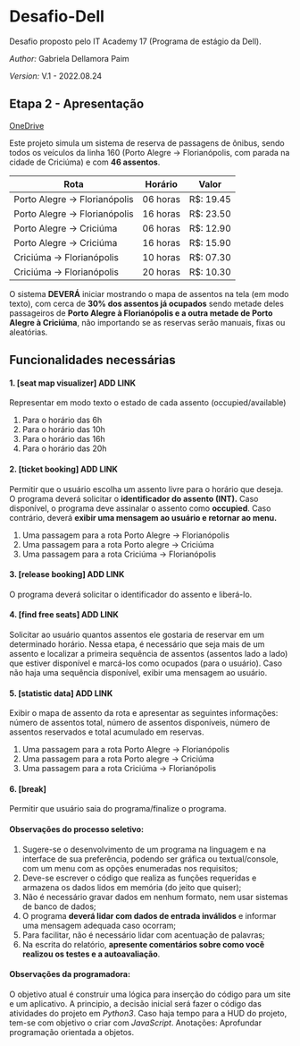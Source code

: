 # Desafio-Dell

Desafio proposto pelo IT Academy 17 (Programa de estágio da Dell).

*Author:* Gabriela Dellamora Paim

*Version:* V.1 - 2022.08.24
## Etapa 2 - Apresentação
 
[OneDrive](https://brpucrs-my.sharepoint.com/:f:/g/personal/g_paim02_edu_pucrs_br/EvuyxIH-ly9IjLM1bjcByXUBFvwiOyjbFMyRe7kFtIyFLw?e=8YpW97)

Este projeto simula um sistema de reserva de passagens de ônibus, sendo todos os veículos da linha 160 (Porto Alegre -> Florianópolis, com parada na cidade de Criciúma) e com **46 assentos**. 

Rota | Horário | Valor
--------|---------|-----
Porto Alegre -> Florianópolis |  06 horas | R$: 19.45
Porto Alegre -> Florianópolis | 16 horas |  R$: 23.50
Porto Alegre -> Criciúma |  06 horas | R$: 12.90
Porto Alegre -> Criciúma | 16 horas | R$: 15.90
Criciúma -> Florianópolis | 10 horas | R$: 07.30
Criciúma -> Florianópolis | 20 horas |  R$: 10.30

O sistema **DEVERÁ** iniciar mostrando o mapa de assentos na tela (em modo texto), com cerca de **30% dos assentos já ocupados** sendo metade deles passageiros de **Porto Alegre à Florianópolis e a outra metade de Porto Alegre à Criciúma**, não importando se as reservas serão manuais, fixas ou aleatórias.


## Funcionalidades necessárias

#### 1. [seat map visualizer] **ADD LINK**
Representar em modo texto o estado de cada assento (occupied/available)
1. Para o horário das 6h
2. Para o horário das 10h
3. Para o horário das 16h
4. Para o horário das 20h

#### 2. [ticket booking] **ADD LINK**
Permitir que o usuário escolha um assento livre para o horário que deseja. O programa deverá solicitar o **identificador do assento (INT).** Caso disponível, o programa deve assinalar o assento como **occupied**. Caso contrário, deverá **exibir uma mensagem ao usuário e retornar ao menu.**
1. Uma passagem para a rota Porto Alegre -> Florianópolis
2. Uma passagem para a rota Porto alegre -> Criciúma
3. Uma passagem para a rota Criciúma -> Florianópolis

#### 3. [release booking] **ADD LINK**
O programa deverá solicitar o identificador do assento e liberá-lo.

#### 4. [find free seats] **ADD LINK**
Solicitar ao usuário quantos assentos ele gostaria de reservar em um determinado horário. Nessa etapa, é necessário que seja mais de um assento e localizar a primeira sequência de assentos (assentos lado a lado) que estiver disponível e marcá-los como ocupados (para o usuário). Caso não haja uma sequência disponível, exibir uma mensagem ao usuário.

#### 5. [statistic data] **ADD LINK**
Exibir o mapa de assento da rota e apresentar as seguintes informações: número de assentos total, número de assentos disponíveis, número de assentos reservados e total acumulado em reservas.
1. Uma passagem para a rota Porto Alegre -> Florianópolis
2. Uma passagem para a rota Porto alegre -> Criciúma
3. Uma passagem para a rota Criciúma -> Florianópolis

#### 6. [break]
Permitir que usuário saia do programa/finalize o programa.

#### Observações do processo seletivo:
1. Sugere-se o desenvolvimento de um programa na linguagem e na interface de sua preferência, podendo ser gráfica ou textual/console, com um menu com as opções enumeradas nos requisitos;
2. Deve-se escrever o código que realiza as funções requeridas e armazena os dados lidos em memória (do jeito que quiser);
3. Não é necessário gravar dados em nenhum formato, nem usar sistemas de banco de dados;
4. O programa **deverá lidar com dados de entrada inválidos** e informar uma mensagem adequada caso ocorram;
5. Para facilitar, não é necessário lidar com acentuação de palavras;
6. Na escrita do relatório, **apresente comentários sobre como você realizou os testes e a autoavaliação**.

#### Observações da programadora:
O objetivo atual é construir uma lógica para inserção do código para um site e um aplicativo. A principio, a decisão inicial será fazer o código das atividades do projeto em *Python3*. Caso haja tempo para a HUD do projeto, tem-se com objetivo o criar com *JavaScript*.
Anotações:
Aprofundar programação orientada a objetos.
